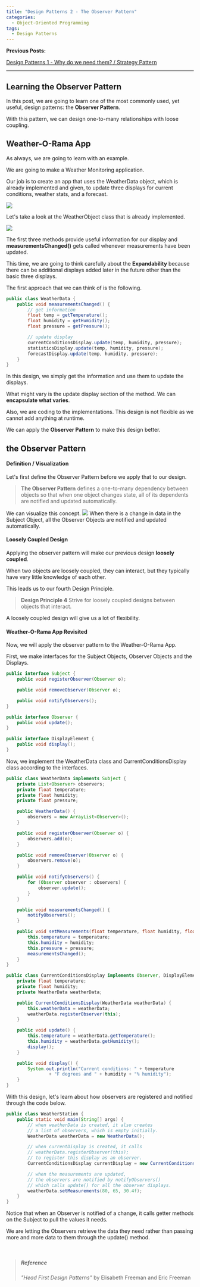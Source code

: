 ```yaml
---
title: "Design Patterns 2 - The Observer Pattern"
categories:
  - Object-Oriented Programming
tags:
  - Design Patterns
---
```


**Previous Posts:**

[Design Patterns 1 - Why do we need them? / Strategy Pattern](/_posts/2023-04-24-design-patterns-1.md)

-------

## Learning the Observer Pattern

In this post, we are going to learn one of the most commonly used, yet useful, design patterns: the **Observer Pattern**.

With this pattern, we can design one-to-many relationships with loose coupling.

## Weather-O-Rama App

As always, we are going to learn with an example. 

We are going to make a Weather Monitoring application.

Our job is to create an app that uses the WeatherData object, which is already implemented and given, to update three displays for current conditions, weather stats, and a forecast.

![](/assets/images/0428/0428-1.jpeg)

Let's take a look at the WeatherObject class that is already implemented.

![](/assets/images/0428/0428-2.png)

The first three methods provide useful information for our display and **measurementsChanged()** gets called whenever measurements have been updated.

This time, we are going to think carefully about the **Expandability** because there can be additional displays added later in the future other than the basic three displays.

The first approach that we can think of is the following.

```java
public class WeatherData {
    public void measurementsChanged() {
        // get information
        float temp = getTemperature();
        float humidity = getHumidity();
        float pressure = getPressure();

        // update display
        currentConditionsDisplay.update(temp, humidity, pressure);
        statisticsDisplay.update(temp, humidity, pressure);
        forecastDisplay.update(temp, humidity, pressure);
    }
}
```

In this design, we simply get the information and use them to update the displays. 

What might vary is the update display section of the method. We can **encapsulate what varies**.

Also, we are coding to the implementations. This design is not flexible as we cannot add anything at runtime. 

We can apply the **Observer Pattern** to make this design better.

## the Observer Pattern

#### Definition / Visualization
Let's first define the Observer Pattern before we apply that to our design.

>**The Observer Pattern** defines a one-to-many
dependency between objects so that when one
object changes state, all of its dependents are
notified and updated automatically.

We can visualize this concept.
![](/assets/images/0428/0428-3.jpeg)
When there is a change in data in the Subject Object, all the Observer Objects are notified and updated automatically.

#### Loosely Coupled Design
Applying the observer pattern will make our previous design **loosely coupled**.

When two objects are loosely coupled, they can interact, but they typically have very little knowledge of each other.

This leads us to our fourth Design Principle.

> **Design Principle 4**
> Strive for loosely coupled designs between objects that interact.

A loosely coupled design will give us a lot of flexibility.

#### Weather-O-Rama App Revisited
Now, we will apply the observer pattern to the Weather-O-Rama App.

First, we make interfaces for the Subject Objects, Observer Objects and the Displays.

```java
public interface Subject {
    public void registerObserver(Observer o);

    public void removeObserver(Observer o);

    public void notifyObservers();
}

public interface Observer {
    public void update();
}

public interface DisplayElement {
    public void display();
}
```

Now, we implement the WeatherData class and CurrentConditionsDisplay class according to the interfaces.

```java
public class WeatherData implements Subject {
    private List<Observer> observers;
    private float temperature;
    private float humidity;
    private float pressure;

    public WeatherData() {
        observers = new ArrayList<Observer>();
    }

    public void registerObserver(Observer o) {
        observers.add(o);
    }

    public void removeObserver(Observer o) {
        observers.remove(o);
    }

    public void notifyObservers() {
        for (Observer observer : observers) {
            observer.update();
        }
    }

    public void measurementsChanged() {
        notifyObservers();
    }

    public void setMeasurements(float temperature, float humidity, float pressure) {
        this.temperature = temperature;
        this.humidity = humidity;
        this.pressure = pressure;
        measurementsChanged();
    }
}
```

```java
public class CurrentConditionsDisplay implements Observer, DisplayElement {
    private float temperature;
    private float humidity;
    private WeatherData weatherData;

    public CurrentConditionsDisplay(WeatherData weatherData) {
        this.weatherData = weatherData;
        weatherData.registerObserver(this);
    }

    public void update() {
        this.temperature = weatherData.getTemperature();
        this.humidity = weatherData.getHumidity();
        display();
    }

    public void display() {
        System.out.println("Current conditions: " + temperature
                + "F degrees and " + humidity + "% humidity");
    }
}
```

With this design, let's learn about how observers are registered and notified through the code below.

```java
public class WeatherStation {
    public static void main(String[] args) {
        // when weatherData is created, it also creates
        // a list of observers, which is empty initially.
        WeatherData weatherData = new WeatherData();

        // when currentDisplay is created, it calls
        // weatherData.registerObserver(this);
        // to register this display as an observer.
        CurrentConditionsDisplay currentDisplay = new CurrentConditionsDisplay(weatherData);

        // when the measurements are updated,
        // the observers are notified by notifyObservers()
        // which calls update() for all the observer displays.
        weatherData.setMeasurements(80, 65, 30.4f);
    }
}
```

Notice that when an Observer is notified of a change, it calls getter methods on the Subject to pull the values it needs. 

We are letting the Observers retrieve the data they need rather than passing more and more data to them through the update() method.



<br>

> ##### Reference
>*"Head First Design Patterns"* by Elisabeth Freeman and Eric Freeman